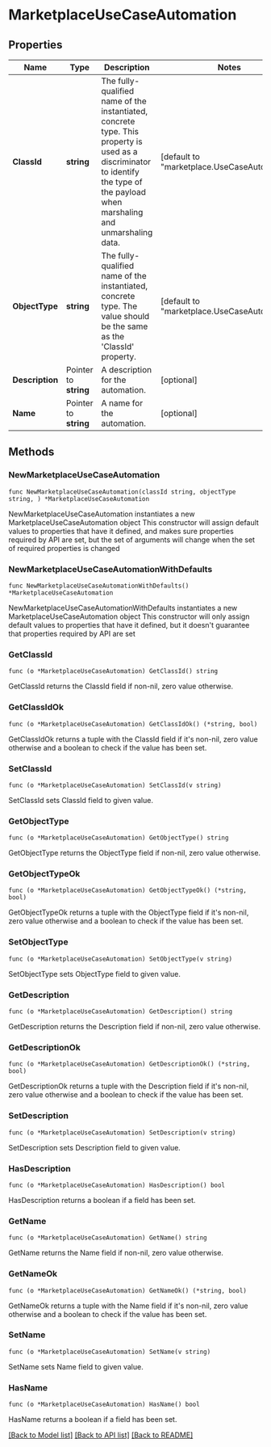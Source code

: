 # MarketplaceUseCaseAutomation

## Properties

Name | Type | Description | Notes
------------ | ------------- | ------------- | -------------
**ClassId** | **string** | The fully-qualified name of the instantiated, concrete type. This property is used as a discriminator to identify the type of the payload when marshaling and unmarshaling data. | [default to "marketplace.UseCaseAutomation"]
**ObjectType** | **string** | The fully-qualified name of the instantiated, concrete type. The value should be the same as the &#39;ClassId&#39; property. | [default to "marketplace.UseCaseAutomation"]
**Description** | Pointer to **string** | A description for the automation. | [optional] 
**Name** | Pointer to **string** | A name for the automation. | [optional] 

## Methods

### NewMarketplaceUseCaseAutomation

`func NewMarketplaceUseCaseAutomation(classId string, objectType string, ) *MarketplaceUseCaseAutomation`

NewMarketplaceUseCaseAutomation instantiates a new MarketplaceUseCaseAutomation object
This constructor will assign default values to properties that have it defined,
and makes sure properties required by API are set, but the set of arguments
will change when the set of required properties is changed

### NewMarketplaceUseCaseAutomationWithDefaults

`func NewMarketplaceUseCaseAutomationWithDefaults() *MarketplaceUseCaseAutomation`

NewMarketplaceUseCaseAutomationWithDefaults instantiates a new MarketplaceUseCaseAutomation object
This constructor will only assign default values to properties that have it defined,
but it doesn't guarantee that properties required by API are set

### GetClassId

`func (o *MarketplaceUseCaseAutomation) GetClassId() string`

GetClassId returns the ClassId field if non-nil, zero value otherwise.

### GetClassIdOk

`func (o *MarketplaceUseCaseAutomation) GetClassIdOk() (*string, bool)`

GetClassIdOk returns a tuple with the ClassId field if it's non-nil, zero value otherwise
and a boolean to check if the value has been set.

### SetClassId

`func (o *MarketplaceUseCaseAutomation) SetClassId(v string)`

SetClassId sets ClassId field to given value.


### GetObjectType

`func (o *MarketplaceUseCaseAutomation) GetObjectType() string`

GetObjectType returns the ObjectType field if non-nil, zero value otherwise.

### GetObjectTypeOk

`func (o *MarketplaceUseCaseAutomation) GetObjectTypeOk() (*string, bool)`

GetObjectTypeOk returns a tuple with the ObjectType field if it's non-nil, zero value otherwise
and a boolean to check if the value has been set.

### SetObjectType

`func (o *MarketplaceUseCaseAutomation) SetObjectType(v string)`

SetObjectType sets ObjectType field to given value.


### GetDescription

`func (o *MarketplaceUseCaseAutomation) GetDescription() string`

GetDescription returns the Description field if non-nil, zero value otherwise.

### GetDescriptionOk

`func (o *MarketplaceUseCaseAutomation) GetDescriptionOk() (*string, bool)`

GetDescriptionOk returns a tuple with the Description field if it's non-nil, zero value otherwise
and a boolean to check if the value has been set.

### SetDescription

`func (o *MarketplaceUseCaseAutomation) SetDescription(v string)`

SetDescription sets Description field to given value.

### HasDescription

`func (o *MarketplaceUseCaseAutomation) HasDescription() bool`

HasDescription returns a boolean if a field has been set.

### GetName

`func (o *MarketplaceUseCaseAutomation) GetName() string`

GetName returns the Name field if non-nil, zero value otherwise.

### GetNameOk

`func (o *MarketplaceUseCaseAutomation) GetNameOk() (*string, bool)`

GetNameOk returns a tuple with the Name field if it's non-nil, zero value otherwise
and a boolean to check if the value has been set.

### SetName

`func (o *MarketplaceUseCaseAutomation) SetName(v string)`

SetName sets Name field to given value.

### HasName

`func (o *MarketplaceUseCaseAutomation) HasName() bool`

HasName returns a boolean if a field has been set.


[[Back to Model list]](../README.md#documentation-for-models) [[Back to API list]](../README.md#documentation-for-api-endpoints) [[Back to README]](../README.md)


